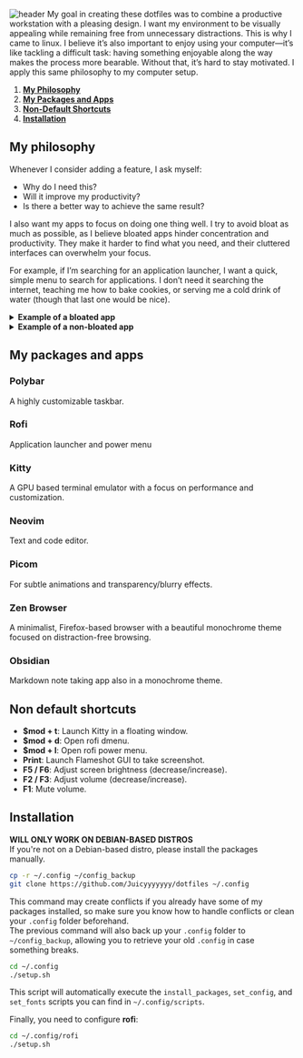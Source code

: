 ![header](readme_ressources/header.png)
My goal in creating these dotfiles was to combine a productive workstation with a pleasing design. I want my environment to be visually appealing while remaining free from unnecessary distractions. This is why I came to linux. I believe it’s also important to enjoy using your computer—it’s like tackling a difficult task: having something enjoyable along the way makes the process more bearable. Without that, it’s hard to stay motivated. I apply this same philosophy to my computer setup.


1. [**My Philosophy**](#my-philosophy)  
2. [**My Packages and Apps**](#my-packages-and-apps)  
3. [**Non-Default Shortcuts**](#non-default-shortcuts)  
4. [**Installation**](#installation)  

## My philosophy

Whenever I consider adding a feature, I ask myself:  
- Why do I need this?  
- Will it improve my productivity?  
- Is there a better way to achieve the same result?  

I also want my apps to focus on doing one thing well. I try to avoid bloat as much as possible, as I believe bloated apps hinder concentration and productivity. They make it harder to find what you need, and their cluttered interfaces can overwhelm your focus.  

For example, if I’m searching for an application launcher, I want a quick, simple menu to search for applications. I don’t need it searching the internet, teaching me how to bake cookies, or serving me a cold drink of water (though that last one would be nice).

<details>
  <summary><strong>Example of a bloated app</strong></summary>
  <p><img src="readme_ressources/bloated.webp" alt="bloated"></p>
</details>

<details>
  <summary><strong>Example of a non-bloated app</strong></summary>
  <p><img src="readme_ressources/non_bloated.png" alt="non-bloated"></p>
</details> 

## My packages and apps

### Polybar
A highly customizable taskbar.

### Rofi
Application launcher and power menu

### Kitty
A GPU based terminal emulator with a focus on performance and customization.

### Neovim
Text and code editor.

### Picom
For subtle animations and transparency/blurry effects.

### Zen Browser
 A minimalist, Firefox-based browser with a beautiful monochrome theme focused on distraction-free browsing.

### Obsidian
Markdown note taking app also in a monochrome theme.

## Non default shortcuts

- **$mod + t**: Launch Kitty in a floating window.
- **$mod + d**: Open rofi dmenu.
- **$mod + l**: Open rofi power menu.
- **Print**: Launch Flameshot GUI to take screenshot.
- **F5 / F6**: Adjust screen brightness (decrease/increase).
- **F2 / F3**: Adjust volume (decrease/increase).
- **F1**: Mute volume.

## Installation

**WILL ONLY WORK ON DEBIAN-BASED DISTROS**  
If you're not on a Debian-based distro, please install the packages manually.

```bash
cp -r ~/.config ~/config_backup
git clone https://github.com/Juicyyyyyyy/dotfiles ~/.config
```

This command may create conflicts if you already have some of my packages installed, so make sure you know how to handle conflicts or clean your `.config` folder beforehand.  
The previous command will also back up your `.config` folder to `~/config_backup`, allowing you to retrieve your old `.config` in case something breaks.

```bash
cd ~/.config
./setup.sh
```

This script will automatically execute the `install_packages`, `set_config`, and `set_fonts` scripts you can find in `~/.config/scripts`.

Finally, you need to configure **rofi**:

```bash
cd ~/.config/rofi
./setup.sh
```

